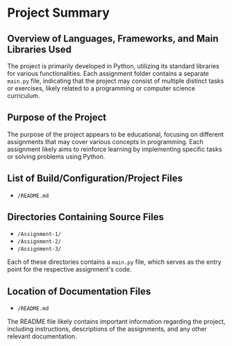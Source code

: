 # Project Summary

## Overview of Languages, Frameworks, and Main Libraries Used
The project is primarily developed in Python, utilizing its standard libraries for various functionalities. Each assignment folder contains a separate `main.py` file, indicating that the project may consist of multiple distinct tasks or exercises, likely related to a programming or computer science curriculum.

## Purpose of the Project
The purpose of the project appears to be educational, focusing on different assignments that may cover various concepts in programming. Each assignment likely aims to reinforce learning by implementing specific tasks or solving problems using Python.

## List of Build/Configuration/Project Files
- `/README.md`

## Directories Containing Source Files
- `/Assignment-1/`
- `/Assignment-2/`
- `/Assignment-3/`

Each of these directories contains a `main.py` file, which serves as the entry point for the respective assignment's code.

## Location of Documentation Files
- `/README.md`

The README file likely contains important information regarding the project, including instructions, descriptions of the assignments, and any other relevant documentation.